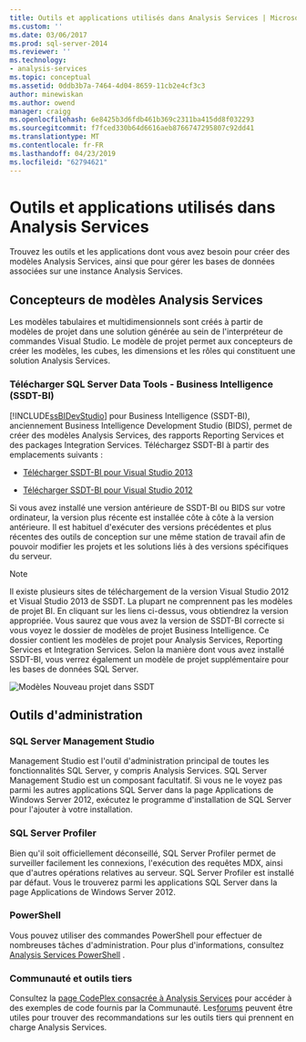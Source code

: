 ```yaml
---
title: Outils et applications utilisés dans Analysis Services | Microsoft Docs
ms.custom: ''
ms.date: 03/06/2017
ms.prod: sql-server-2014
ms.reviewer: ''
ms.technology:
- analysis-services
ms.topic: conceptual
ms.assetid: 0ddb3b7a-7464-4d04-8659-11cb2e4cf3c3
author: minewiskan
ms.author: owend
manager: craigg
ms.openlocfilehash: 6e8425b3d6fdb461b369c2311ba415dd8f032293
ms.sourcegitcommit: f7fced330b64d6616aeb8766747295807c92dd41
ms.translationtype: MT
ms.contentlocale: fr-FR
ms.lasthandoff: 04/23/2019
ms.locfileid: "62794621"
---
```

# <a name="tools-and-applications-used-in-analysis-services"></a>Outils et applications utilisés dans Analysis Services
  Trouvez les outils et les applications dont vous avez besoin pour créer des modèles Analysis Services, ainsi que pour gérer les bases de données associées sur une instance Analysis Services.  
  
## <a name="analysis-services-model-designers"></a>Concepteurs de modèles Analysis Services  
 Les modèles tabulaires et multidimensionnels sont créés à partir de modèles de projet dans une solution générée au sein de l'interpréteur de commandes Visual Studio. Le modèle de projet permet aux concepteurs de créer les modèles, les cubes, les dimensions et les rôles qui constituent une solution Analysis Services.  
  
### <a name="download-sql-server-data-tools-for-business-intelligence-ssdt-bi"></a>Télécharger SQL Server Data Tools - Business Intelligence (SSDT-BI)  
 [!INCLUDE[ssBIDevStudio](../includes/ssbidevstudio-md.md)] pour Business Intelligence (SSDT-BI), anciennement Business Intelligence Development Studio (BIDS), permet de créer des modèles Analysis Services, des rapports Reporting Services et des packages Integration Services. Téléchargez SSDT-BI à partir des emplacements suivants :  
  
-   [Télécharger SSDT-BI pour Visual Studio 2013](https://go.microsoft.com/fwlink/p/?LinkId=396526)  
  
-   [Télécharger SSDT-BI pour Visual Studio 2012](https://go.microsoft.com/fwlink/p/?LinkID=273673)  
  
 Si vous avez installé une version antérieure de SSDT-BI ou BIDS sur votre ordinateur, la version plus récente est installée côte à côte à la version antérieure. Il est habituel d'exécuter des versions précédentes et plus récentes des outils de conception sur une même station de travail afin de pouvoir modifier les projets et les solutions liés à des versions spécifiques du serveur.  
  
> [!NOTE]  
>  Il existe plusieurs sites de téléchargement de la version Visual Studio 2012 et Visual Studio 2013 de SSDT. La plupart ne comprennent pas les modèles de projet BI. En cliquant sur les liens ci-dessus, vous obtiendrez la version appropriée. Vous saurez que vous avez la version de SSDT-BI correcte si vous voyez le dossier de modèles de projet Business Intelligence. Ce dossier contient les modèles de projet pour Analysis Services, Reporting Services et Integration Services. Selon la manière dont vous avez installé SSDT-BI, vous verrez également un modèle de projet supplémentaire pour les bases de données SQL Server.  
  
 ![Modèles Nouveau projet dans SSDT](media/ssdt-biprojects.png "Modèles Nouveau projet dans SSDT")  
  
## <a name="administrative-tools"></a>Outils d'administration  
  
### <a name="sql-server-management-studio"></a>SQL Server Management Studio  
 Management Studio est l'outil d'administration principal de toutes les fonctionnalités SQL Server, y compris Analysis Services. SQL Server Management Studio est un composant facultatif. Si vous ne le voyez pas parmi les autres applications SQL Server dans la page Applications de Windows Server 2012, exécutez le programme d'installation de SQL Server pour l'ajouter à votre installation.  
  
### <a name="sql-server-profiler"></a>SQL Server Profiler  
 Bien qu'il soit officiellement déconseillé, SQL Server Profiler permet de surveiller facilement les connexions, l'exécution des requêtes MDX, ainsi que d'autres opérations relatives au serveur. SQL Server Profiler est installé par défaut. Vous le trouverez parmi les applications SQL Server dans la page Applications de Windows Server 2012.  
  
### <a name="powershell"></a>PowerShell  
 Vous pouvez utiliser des commandes PowerShell pour effectuer de nombreuses tâches d'administration. Pour plus d'informations, consultez [Analysis Services PowerShell](analysis-services-powershell.md) .  
  
### <a name="community-and-third-party-tools"></a>Communauté et outils tiers  
 Consultez la [page CodePlex consacrée à Analysis Services](http://sqlsrvanalysissrvcs.codeplex.com/) pour accéder à des exemples de code fournis par la Communauté. Les[forums](http://social.msdn.microsoft.com/Forums/sqlserver/home?forum=sqlanalysisservices) peuvent être utiles pour trouver des recommandations sur les outils tiers qui prennent en charge Analysis Services.  
  
  
